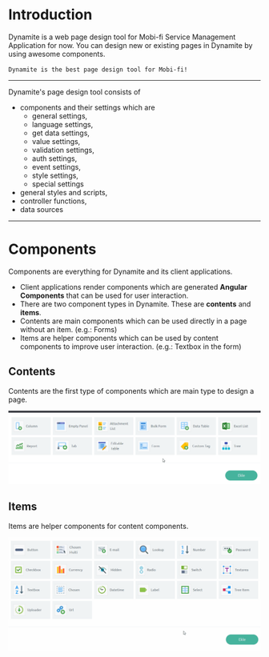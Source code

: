 # Introduction

Dynamite is a web page design tool for Mobi-fi Service Management Application for now. You can design new or existing pages in Dynamite by using awesome components.

    Dynamite is the best page design tool for Mobi-fi!
---

Dynamite's page design tool consists of

* components and their settings which are
    * general settings,
    * language settings,
    * get data settings,
    * value settings,
    * validation settings,
    * auth settings,
    * event settings,
    * style settings,
    * special settings
* general styles and scripts,
* controller functions,
* data sources

---

# Components
Components are everything for Dynamite and its client applications.

- Client applications render components which are generated **Angular Components** that can be used for user interaction.
- There are two component types in Dynamite. These are **contents** and **items**.
- Contents are main components which can be used directly in a page without an item. (e.g.: Forms)
- Items are helper components which can be used by content components to improve user interaction. (e.g.: Textbox in the form)

## Contents
Contents are the first type of components which are main type to design a page.

![Content List](img/content-list.gif)

## Items
Items are helper components for content components.

![Item List](img/item-list.gif)


